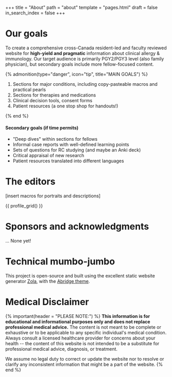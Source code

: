 +++
title = "About"
path = "about"
template = "pages.html"
draft = false
in_search_index = false
+++

# Our goals

To create a comprehensive cross-Canada resident-led and faculty reviewed website for **high-yield and pragmatic** information about clinical allergy & immunology. Our target audience is primarily PGY2/PGY3 level (also family physician), but secondary goals include more fellow-focused content.

{% admonition(type="danger", icon="tip", title="MAIN GOALS") %}

1. Sections for major conditions, including copy-pasteable macros and practical pearls
2. Sections for therapies and medications
3. Clinical decision tools, consent forms
4. Patient resources (a one stop shop for handouts!)

{% end %}

#### Secondary goals (if time permits)

- "Deep dives" within sections for fellows
- Informal case reports with well-defined learning points
- Sets of questions for RC studying (and maybe an Anki deck)
- Critical appraisal of new research
- Patient resources translated into different languages

# The editors

[insert macros for portraits and descriptions]

{{ profile_grid() }}

# Sponsors and acknowledgments

... None yet!

# Technical mumbo-jumbo

This project is open-source and built using the excellent static website generator [Zola](https://www.getzola.org/), with the [Abridge theme](https://github.com/Jieiku/abridge.css).

# Medical Disclaimer

{% important(header = "PLEASE NOTE:") %}
**This information is for educational and informational purposes only and does not replace professional medical advice.** The content is not meant to be complete or exhaustive or to be applicable to any specific individual's medical condition. Always consult a licensed healthcare provider for concerns about your health -- the content of this website is not intended to be a substitute for professional medical advice, diagnosis, or treatment.

We assume no legal duty to correct or update the website nor to resolve or clarify any inconsistent information that might be a part of the website.
{% end %}
